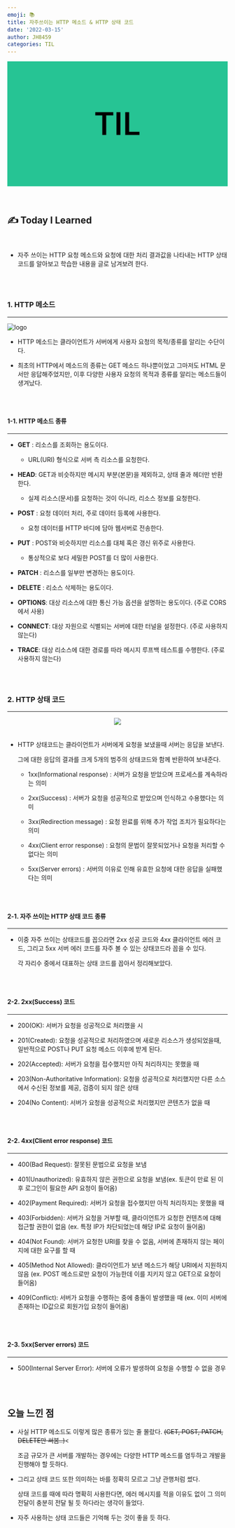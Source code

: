 ```yaml
---
emoji: 📚
title: 자주쓰이는 HTTP 메소드 & HTTP 상태 코드
date: '2022-03-15'
author: JH8459
categories: TIL
---
```


![github-blog.png](../../assets/common/TIL.jpeg)

<br>

## ✍️ **T**oday **I** **L**earned

<br>

- 자주 쓰이는 HTTP 요청 메소드와 요청에 대한 처리 결과값을 나타내는 HTTP 상태 코드를 알아보고 학습한 내용을 글로 남겨보려 한다.

<br>
<br>

### 1. HTTP 메소드

---

![logo](https://user-images.githubusercontent.com/83164003/158408637-b2ae60a9-8074-435b-bbe6-4aa4e409c142.png)

- HTTP 메소드는 클라이언트가 서버에게 사용자 요청의 목적/종류를 알리는 수단이다.

- 최초의 HTTP에서 메소드의 종류는 GET 메소드 하나뿐이었고 그마저도 HTML 문서만 응답해주었지만, 이후 다양한 사용자 요청의 목적과 종류를 알리는 메소드들이 생겨났다.

<br>
<br>

#### 1-1. HTTP 메소드 종류

---

- **GET** : 리소스를 조회하는 용도이다.

  - URL(URI) 형식으로 서버 측 리소스를 요청한다.

- **HEAD**: GET과 비슷하지만 메시지 부분(본문)을 제외하고, 상태 줄과 헤더만 반환한다.

  - 실제 리소스(문서)를 요청하는 것이 아니라, 리소스 정보를 요청한다.

- **POST** : 요청 데이터 처리, 주로 데이터 등록에 사용한다.

  - 요청 데이터를 HTTP 바디에 담아 웹서버로 전송한다.

- **PUT** : POST와 비슷하지만 리소스를 대체 혹은 갱신 위주로 사용한다.

  - 통상적으로 보다 세밀한 POST를 더 많이 사용한다.

- **PATCH** : 리소스를 일부만 변경하는 용도이다.

- **DELETE** : 리소스 삭제하는 용도이다.

- **OPTIONS**: 대상 리소스에 대한 통신 가능 옵션을 설명하는 용도이다. (주로 CORS에서 사용)

- **CONNECT**: 대상 자원으로 식별되는 서버에 대한 터널을 설정한다. (주로 사용하지 않는다)

- **TRACE**: 대상 리소스에 대한 경로를 따라 메시지 루프백 테스트를 수행한다. (주로 사용하지 않는다)

<br>
<br>

### 2. HTTP 상태 코드

---

<center><img src="https://user-images.githubusercontent.com/83164003/158411952-9a9aa7c9-04b3-461a-97a1-a3b663531867.png"/></center><br>

- HTTP 상태코드는 클라이언트가 서버에게 요청을 보냈을때 서버는 응답을 보낸다.

  그에 대한 응답의 결과를 크게 5개의 범주의 상태코드와 함께 반환하여 보내준다.

  - 1xx(Informational response) : 서버가 요청을 받았으며 프로세스를 계속하라는 의미

  - 2xx(Success) : 서버가 요청을 성공적으로 받았으며 인식하고 수용했다는 의미

  - 3xx(Redirection message) : 요청 완료를 위해 추가 작업 조치가 필요하다는 의미

  - 4xx(Client error response) : 요청의 문법이 잘못되었거나 요청을 처리할 수 없다는 의미

  - 5xx(Server errors) : 서버의 이유로 인해 유효한 요청에 대한 응답을 실패했다는 의미

<br>
<br>

#### 2-1. 자주 쓰이는 HTTP 상태 코드 종류

---

- 이중 자주 쓰이는 상태코드를 꼽으라면 2xx 성공 코드와 4xx 클라이언트 에러 코드, 그리고 5xx 서버 에러 코드를 자주 볼 수 있는 상태코드라 꼽을 수 있다.

  각 자리수 중에서 대표하는 상태 코드를 꼽아서 정리해보았다.

<br>
<br>

#### 2-2. 2xx(Success) 코드

---

- 200(OK): 서버가 요청을 성공적으로 처리했을 시

- 201(Created): 요청을 성공적으로 처리하였으며 새로운 리소스가 생성되었을때, 일반적으로 POST나 PUT 요청 메소드 이후에 받게 된다.

- 202(Accepted): 서버가 요청을 접수했지만 아직 처리하지는 못했을 때

- 203(Non-Authoritative Information): 요청을 성공적으로 처리했지만 다른 소스에서 수신된 정보를 제공, 검증이 되지 않은 상태

- 204(No Content): 서버가 요청을 성공적으로 처리했지만 콘텐츠가 없을 때

<br>
<br>

#### 2-2. 4xx(Client error response) 코드

---

- 400(Bad Request): 잘못된 문법으로 요청을 보냄

- 401(Unauthorized): 유효하지 않은 권한으로 요청을 보냄(ex. 토큰이 만료 된 이후 로그인이 필요한 API 요청이 들어옴)

- 402(Payment Required): 서버가 요청을 접수했지만 아직 처리하지는 못했을 때

- 403(Forbidden): 서버가 요청을 거부할 때, 클라이언트가 요청한 컨텐츠에 대해 접근할 권한이 없음 (ex. 특정 IP가 차단되었는데 해당 IP로 요청이 들어옴)

- 404(Not Found): 서버가 요청한 URI를 찾을 수 없음, 서버에 존재하지 않는 페이지에 대한 요구를 할 때

- 405(Method Not Allowed): 클라이언트가 보낸 메소드가 해당 URI에서 지원하지 않음 (ex. POST 메소드로만 요청이 가능한데 이를 지키지 않고 GET으로 요청이 들어옴)

- 409(Conflict): 서버가 요청을 수행하는 중에 충돌이 발생했을 때 (ex. 이미 서버에 존재하는 ID값으로 회원가입 요청이 들어옴)

<br>
<br>

#### 2-3. 5xx(Server errors) 코드

---

- 500(Internal Server Error): 서버에 오류가 발생하여 요청을 수행할 수 없을 경우

<br>
<br>

## 오늘 느낀 점

- 사실 HTTP 메소드도 이렇게 많은 종류가 있는 줄 몰랐다. ~~(GET, POST, PATCH, DELETE만 써봄..)~~<

  조금 규모가 큰 서버를 개발하는 경우에는 다양한 HTTP 메소드를 염두하고 개발을 진행해야 할 듯하다.

- 그리고 상태 코드 또한 의미하는 바를 정확히 모르고 그냥 관행처럼 썼다.

  상태 코드를 때에 따라 명확히 사용한다면, 에러 메시지를 적을 이유도 없이 그 의미 전달이 충분히 전달 될 듯 하다라는 생각이 들었다.

- 자주 사용하는 상태 코드들은 기억해 두는 것이 좋을 듯 하다.

<br>
<br>

```toc

```
